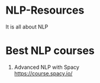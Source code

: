 # NLP-Resources
It is all about NLP
# Best NLP courses
1. Advanced NLP with Spacy <br>
https://course.spacy.io/
